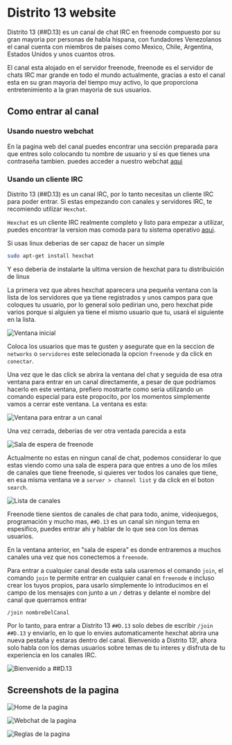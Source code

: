 # Distrito 13 website

<!-- This is the code of the IRC channel ##D.13. Me and the other members of the channel use this repository to work on the webpage -->
Distrito 13 (##D.13) es un canal de chat IRC en freenode compuesto por su gran mayoria por personas de habla hispana, con fundadores Venezolanos el canal cuenta con miembros de paises como Mexico, Chile, Argentina, Estados Unidos y unos cuantos otros.

El canal esta alojado en el servidor freenode, freenode es el servidor de chats IRC mar grande en todo el mundo actualmente, gracias a esto el canal esta en su gran mayoria del tiempo muy activo, lo que proporciona entretenimiento a la gran mayoria de sus usuarios.

## Como entrar al canal

### Usando nuestro webchat
En la pagina web del canal puedes encontrar una sección preparada para que entres solo colocando tu nombre de usuario y sí es que tienes una contraseña tambien. puedes acceder a nuestro webchat [aqui]( www.google.com)

### Usando un cliente IRC
Distrito 13 (##D.13) es un canal IRC, por lo tanto necesitas un cliente IRC para poder entrar. Si estas empezando con canales y servidores IRC, te recomiendo utilizar `Hexchat`.

`Hexchat` es un cliente IRC realmente completo y listo para empezar a utilizar, puedes encontrar la version mas comoda para tu sistema operativo [aqui](https://hexchat.github.io/downloads.html). 

Si usas linux deberias de ser capaz de hacer un simple
```bash
sudo apt-get install hexchat
```
Y eso deberia de instalarte la ultima version de hexchat para tu distribuición de linux

La primera vez que abres hexchat aparecera una pequeña ventana con la lista de los servidores que ya tiene registrados y unos campos para que coloques tu usuario, por lo general solo pedirian uno, pero hexchat pide varios porque si alguien ya tiene el mismo usuario que tu, usará el siguiente en la lista.

![Ventana inicial](https://github.com/GamertodArk/distrito-13-website/blob/first-update/project-screenshots/hexchat-tutotial/network-list.png "Ventana inicial")

Coloca los usuarios que mas te gusten y asegurate que en la seccion de `networks` o `servidores` este selecionada la opcion `freenode` y da click en `conectar`.

Una vez que le das click se abrira la ventana del chat y seguida de esa otra ventana para entrar en un canal directamente, a pesar de que podriamos hacerlo en este ventana, prefiero mostrarte como seria utilizando un comando especial para este propocito, por los momentos simplemente vamos a cerrar este ventana. La ventana es esta:

![Ventana para entrar a un canal](https://github.com/GamertodArk/distrito-13-website/blob/first-update/project-screenshots/hexchat-tutotial/join-a-channel.png "Ventana para entrar a un canal")

Una vez cerrada, deberias de ver otra ventada parecida a esta

![Sala de espera de freenode](https://github.com/GamertodArk/distrito-13-website/blob/first-update/project-screenshots/hexchat-tutotial/freenode-standBy-room.png "Sala de espera de freenode")

Actualmente no estas en ningun canal de chat, podemos considerar lo que estas viendo como una sala de espera para que entres a uno de los miles de canales que tiene freenode, si quieres ver todos los canales que tiene, en esa misma ventana ve a `server > channel list` y da click en el boton `search`.

![Lista de canales](https://github.com/GamertodArk/distrito-13-website/blob/first-update/project-screenshots/hexchat-tutotial/channel-list.png "Lista de canales")

Freenode tiene sientos de canales de chat para todo, anime, videojuegos, programación y mucho mas, `##D.13` es un canal sin ningun tema en espesifico, puedes entrar ahi y hablar de lo que sea con los demas usuarios.

En la ventana anterior, en "sala de espera" es donde entraremos a muchos canales una vez que nos conectemos a `freenode`.

Para entrar a cualquier canal desde esta sala usaremos el comando `join`, el comando `join` te permite entrar en cualquier canal en `freenode` e incluso crear los tuyos propios, para usarlo simplemente lo introducimos en el campo de los mensajes con junto a un `/` detras y delante el nombre del canal que querramos entrar

```/join nombreDelCanal```

Por lo tanto, para entrar a Distrito 13 `##D.13` solo debes de escribir `/join ##D.13` y enviarlo, en lo que lo envies automaticamente hexchat abrira una nueva pestaña y estaras dentro del canal. Bienvenido a Distrito 13!, ahora solo habla con los demas usuarios sobre temas de tu interes y disfruta de tu experiencia en los canales IRC.

![Bienvenido a ##D.13](https://github.com/GamertodArk/distrito-13-website/blob/first-update/project-screenshots/hexchat-tutotial/d.13-room.png "Bienvenido a ##D.13")

## Screenshots de la pagina
![Home de la pagina](https://github.com/GamertodArk/distrito-13-website/blob/first-update/project-screenshots/Screenshot-1.png "Home de la pagina")

![Webchat de la pagina](https://github.com/GamertodArk/distrito-13-website/blob/first-update/project-screenshots/Screenshot-2.png "Webchat de la pagina")

![Reglas de la pagina](https://github.com/GamertodArk/distrito-13-website/blob/first-update/project-screenshots/Screenshot-3.png "Reglas de la pagina")